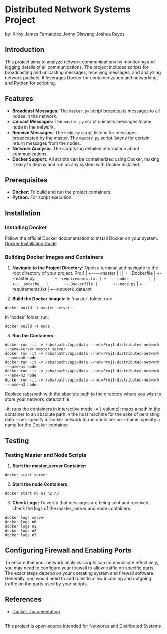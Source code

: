 # Distributed Network Systems Project
by: Kirby James Fernandez
	Jonny Olswang
	Joshua Reyes

## Introduction
This project aims to analyze network communications by monitoring and logging details of all communications. The project includes scripts for broadcasting and unicasting messages, receiving messages, and analyzing network packets. It leverages Docker for containerization and networking, and Python for scripting.

## Features
- **Broadcast Messages:** The `master.py` script broadcasts messages to all nodes in the network.
- **Unicast Messages:** The `master.py` script unicasts messages to any node in the network.
- **Receive Messages:** The `node.py` script listens for messages broadcasted by the master. The `master.py` script listens for certain return messages from the nodes.
- **Network Analysis:** The scripts log detailed information about communications.
- **Docker Support:** All scripts can be containerized using Docker, making it easy to deploy and run on any system with Docker installed.

## Prerequisites
- **Docker:** To build and run the project containers.
- **Python:** For script execution.

## Installation

### Installing Docker
Follow the official Docker documentation to install Docker on your system.
[Docker Installation Guide](https://docs.docker.com/get-docker/)

### Building Docker Images and Containers
1. **Navigate to the Project Directory:** Open a terminal and navigate to the root directory of your project.
Proj1
  |
  +-----master
  |       |
  |       +--Dockerfile
  |       +--master.py`
  |       +--requirements.txt
  |
  +-----nodes
  |       |
  |       +--__pycache__
  |       +--Dockerfile
  |       +--node.py`
  |       +--requirements.txt
  |
  +--network_data.txt
   
2. **Build the Docker Images:**
In 'master' folder, run:
```
docker build -t master-server .
```
In 'nodes' folder, run:
```
docker build -t node .
```
3. **Run the Containers:**
```
docker run -it -v /abs/path:/app/data --net=Proj1-distributed-network --name=server master_server
docker run -it -v /abs/path:/app/data --net=Proj1-distributed-network --name=n0 node
docker run -it -v /abs/path:/app/data --net=Proj1-distributed-network --name=n1 node
docker run -it -v /abs/path:/app/data --net=Proj1-distributed-network --name=n2 node
docker run -it -v /abs/path:/app/data --net=Proj1-distributed-network --name=n3 node
```
Replace /abs/path with the absolute path to the directory where you wish to store your network_data.txt file

-it: runs the containers in interactive mode
-v (-volume): maps a path in the container to an absolute path in the host machine for the sake of persisting data
--net: specify a Docker network to run container on
--name: specify a name for the Docker container

## Testing
### Testing Master and Node Scripts
1. **Start the master_server Container:**
```
docker start server
```
2. **Start the node Containers:**
```
docker start n0 n1 n2 n3
```
3. **Check Logs:** To verify that messages are being sent and received, check the logs of the master_server and node containers:
```
docker logs server
docker logs n0
docker logs n1
docker logs n2
docker logs n3
```

## Configuring Firewall and Enabling Ports
To ensure that your network analysis scripts can communicate effectively, you may need to configure your firewall to allow traffic on specific ports. The exact steps depend on your operating system and firewall software. Generally, you would need to add rules to allow incoming and outgoing traffic on the ports used by your scripts.

## References
- [Docker Documentation](https://docs.docker.com/)

##
This project is open-source intended for Networks and Distributed Systems

